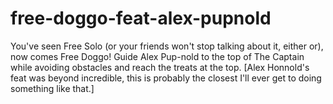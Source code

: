 # free-doggo-feat-alex-pupnold
You've seen Free Solo (or your friends won't stop talking about it, either or), now comes Free Doggo! Guide Alex Pup-nold to the top of The Captain while avoiding obstacles and reach the treats at the top. [Alex Honnold's feat was beyond incredible, this is probably the closest I'll ever get to doing something like that.]
